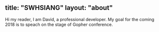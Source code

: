 title: "SWHSIANG"
layout: "about"
---

Hi my reader, I am David, a professional developer. My goal for the coming 2018 is to speach on the stage of Gopher conference.

